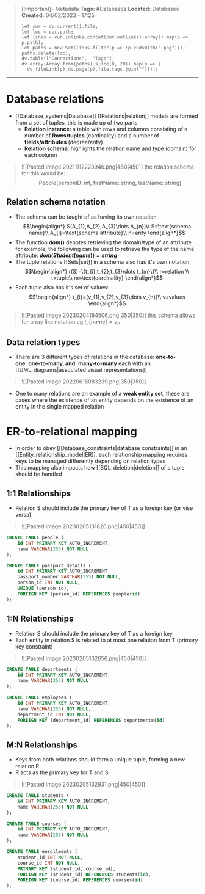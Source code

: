 > [!important]- Metadata
> **Tags:** #Databases 
> **Located:** Databases
> **Created:** 04/02/2023 - 17:25
> ```dataviewjs
>let cur = dv.current().file;
>let loc = cur.path;
>let links = cur.inlinks.concat(cur.outlinks).array().map(p => p.path);
>let paths = new Set(links.filter(p => !p.endsWith(".png")));
>paths.delete(loc);
>dv.table(["Connections",  "Tags"], dv.array(Array.from(paths).slice(0, 20)).map(p => [
>   dv.fileLink(p),dv.page(p).file.tags.join("")]));
> ```

___
# Database relations
- [[Database_systems|Database]] [[Relations|relation]] models are formed from a set of tuples, this is made up of two parts 
	- **Relation instance**: a table with rows and columns consisting of a number of **Rows/tuples** (cardinality) and a number of **fields/attributes** (degree/arity)
	- **Relation schema**: highlights the relation name and type (domain) for each column 

> ![[Pasted image 20211112223946.png|450|450]]
> the relation schema for this would be:
>  $$\text{People(personID: int, firstName: string, lastName: string)}$$

## Relation schema notation
- The schema can be taught of as having its own notation 
$$\begin{align*}
S(A_{1},A_{2},A_{3}\dots A_{n})\\
S=\text{schema name}\\
A_{i}=\text{schema attribute}\\
n=arity
\end{align*}$$
- The function **$dom()$** denotes retrieving the domain/type of an attribute for example, the following can be used to retrieve the type of the name attribute: **$dom(Student(name))=string$**
- The tuple relations [[Sets|set]] in a schema also has it's own notation:
$$\begin{align*}
r(S)=\{t_{i},t_{2},t_{3}\dots t_{m}\}\\
r=relation \\
t=tuple\\
m=\text{cardinality}
\end{align*}$$
- Each tuple also has it's set of values:
$$\begin{align*}
t_{i}=(v_{1},v_{2},v_{3}\dots v_{n})\\
v=values
\end{align*}$$

> ![[Pasted image 20230204184506.png|350|350]]
> this schema allows for array like notation eg $t_{2}[name]=v_{2}$
## Data relation types
- There are 3 different types of relations in the database: **one-to-one**. **one-to-many, and**. **many-to-many** each with  an [[UML_diagrams|associated visual representations]]

> ![[Pasted image 20220618083239.png|350|350]]


- One to many relations are an example of a **weak entity set**, these are cases where the existence of an entity depends on the existence of an entity in the single mapped relation
# ER-to-relational mapping
- In order to obey [[Database_constraints|database constraints]] in an [[Entity_relationship_model|ER]], each relationship mapping requires keys to be managed differently depending on relation types 
- This mapping also impacts how [[SQL_deletion|deletion]] of a tuple should be handled  
## 1:1 Relationships
- Relation S should include the primary key of T as a foreign key (or vise versa)
> ![[Pasted image 20230205131826.png|450|450]]

```sql
CREATE TABLE people (
    id INT PRIMARY KEY AUTO_INCREMENT,
    name VARCHAR(255) NOT NULL
);

CREATE TABLE passport_details (
    id INT PRIMARY KEY AUTO_INCREMENT,
    passport_number VARCHAR(255) NOT NULL,
    person_id INT NOT NULL,
    UNIQUE (person_id),
    FOREIGN KEY (person_id) REFERENCES people(id)
);
```
## 1:N Relationships
- Relation S should include the primary key of T as a foreign key
- Each entity in relation S is related to at most one relation from T (primary key constraint)
> ![[Pasted image 20230205132656.png|450|450]]

```sql
CREATE TABLE departments (
    id INT PRIMARY KEY AUTO_INCREMENT,
    name VARCHAR(255) NOT NULL
);

CREATE TABLE employees (
    id INT PRIMARY KEY AUTO_INCREMENT,
    name VARCHAR(255) NOT NULL,
    department_id INT NOT NULL,
    FOREIGN KEY (department_id) REFERENCES departments(id)
);
```
## M:N Relationships
- Keys from both relations should form a unique tuple, forming a new relation R
- R acts as the primary key for T and S
> ![[Pasted image 20230205132931.png|450|450]]


```sql
CREATE TABLE students (
    id INT PRIMARY KEY AUTO_INCREMENT,
    name VARCHAR(255) NOT NULL
);

CREATE TABLE courses (
    id INT PRIMARY KEY AUTO_INCREMENT,
    name VARCHAR(255) NOT NULL
);

CREATE TABLE enrollments (
    student_id INT NOT NULL,
    course_id INT NOT NULL,
    PRIMARY KEY (student_id, course_id),
    FOREIGN KEY (student_id) REFERENCES students(id),
    FOREIGN KEY (course_id) REFERENCES courses(id)
);
```
